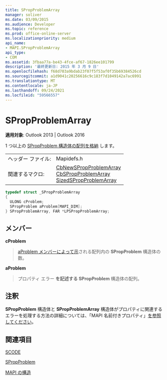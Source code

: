 ```yaml
---
title: SPropProblemArray
manager: soliver
ms.date: 03/09/2015
ms.audience: Developer
ms.topic: reference
ms.prod: office-online-server
ms.localizationpriority: medium
api_name:
- MAPI.SPropProblemArray
api_type:
- COM
ms.assetid: 3fbaa77a-be43-4fce-af67-1826ee101799
description: '最終更新日: 2015 年 3 月 9 日'
ms.openlocfilehash: f68d703a9bdab23f07f5f53af0f35b69384526cd
ms.sourcegitcommit: a1d9041c20256616c9c183f7d1049142a7ac6991
ms.translationtype: MT
ms.contentlocale: ja-JP
ms.lasthandoff: 09/24/2021
ms.locfileid: "59566557"
---
```

# <a name="spropproblemarray"></a>SPropProblemArray

  
  
**適用対象**: Outlook 2013 | Outlook 2016 
  
1 つ以上の [SPropProblem 構造体の配列を格納](spropproblem.md) します。 
  
|||
|:-----|:-----|
|ヘッダー ファイル:  <br/> |Mapidefs.h  <br/> |
|関連するマクロ:  <br/> |[CbNewSPropProblemArray](cbnewspropproblemarray.md) <br/> [CbSPropProblemArray](cbspropproblemarray.md) <br/> [SizedSPropProblemArray](sizedspropproblemarray.md) <br/> |
   
```cpp
typedef struct _SPropProblemArray
{
  ULONG cProblem;
  SPropProblem aProblem[MAPI_DIM];
} SPropProblemArray, FAR *LPSPropProblemArray;

```

## <a name="members"></a>メンバー

 **cProblem**
  
> [aProblem メンバーによって示](spropproblem.md)される配列内の **SPropProblem** 構造体の数。 
    
 **aProblem**
  
> プロパティ エラー **を記述する SPropProblem** 構造体の配列。 
    
## <a name="remarks"></a>注釈

**SPropProblem** 構造体と **SPropProblemArray** 構造体がプロパティに関連するエラーを処理する方法の詳細については、「MAPI 名前付きプロパティ」[を参照してください](mapi-named-properties.md)。 
  
## <a name="see-also"></a>関連項目



[SCODE](scode.md)
  
[SPropProblem](spropproblem.md)


[MAPI の構造](mapi-structures.md)

